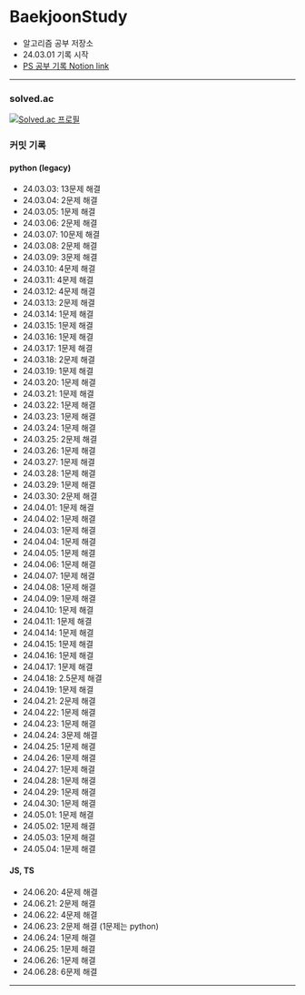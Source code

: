 # BaekjoonStudy

- 알고리즘 공부 저장소
- 24.03.01 기록 시작
- [PS 공부 기록 Notion link](https://speckled-piranha-804.notion.site/BaekJoon-3e95ed40c6804dee8856d3a397ffff17?pvs=4)

---

### solved.ac

[![Solved.ac
프로필](http://mazassumnida.wtf/api/v2/generate_badge?boj=hyunseong0718)](https://solved.ac/hyunseong0718)

### 커밋 기록

#### python (legacy)

- 24.03.03: 13문제 해결
- 24.03.04: 2문제 해결
- 24.03.05: 1문제 해결
- 24.03.06: 2문제 해결
- 24.03.07: 10문제 해결
- 24.03.08: 2문제 해결
- 24.03.09: 3문제 해결
- 24.03.10: 4문제 해결
- 24.03.11: 4문제 해결
- 24.03.12: 4문제 해결
- 24.03.13: 2문제 해결
- 24.03.14: 1문제 해결
- 24.03.15: 1문제 해결
- 24.03.16: 1문제 해결
- 24.03.17: 1문제 해결
- 24.03.18: 2문제 해결
- 24.03.19: 1문제 해결
- 24.03.20: 1문제 해결
- 24.03.21: 1문제 해결
- 24.03.22: 1문제 해결
- 24.03.23: 1문제 해결
- 24.03.24: 1문제 해결
- 24.03.25: 2문제 해결
- 24.03.26: 1문제 해결
- 24.03.27: 1문제 해결
- 24.03.28: 1문제 해결
- 24.03.29: 1문제 해결
- 24.03.30: 2문제 해결
- 24.04.01: 1문제 해결
- 24.04.02: 1문제 해결
- 24.04.03: 1문제 해결
- 24.04.04: 1문제 해결
- 24.04.05: 1문제 해결
- 24.04.06: 1문제 해결
- 24.04.07: 1문제 해결
- 24.04.08: 1문제 해결
- 24.04.09: 1문제 해결
- 24.04.10: 1문제 해결
- 24.04.11: 1문제 해결
- 24.04.14: 1문제 해결
- 24.04.15: 1문제 해결
- 24.04.16: 1문제 해결
- 24.04.17: 1문제 해결
- 24.04.18: 2.5문제 해결
- 24.04.19: 1문제 해결
- 24.04.21: 2문제 해결
- 24.04.22: 1문제 해결
- 24.04.23: 1문제 해결
- 24.04.24: 3문제 해결
- 24.04.25: 1문제 해결
- 24.04.26: 1문제 해결
- 24.04.27: 1문제 해결
- 24.04.28: 1문제 해결
- 24.04.29: 1문제 해결
- 24.04.30: 1문제 해결
- 24.05.01: 1문제 해결
- 24.05.02: 1문제 해결
- 24.05.03: 1문제 해결
- 24.05.04: 1문제 해결

#### JS, TS

- 24.06.20: 4문제 해결
- 24.06.21: 2문제 해결
- 24.06.22: 4문제 해결
- 24.06.23: 2문제 해결 (1문제는 python)
- 24.06.24: 1문제 해결
- 24.06.25: 1문제 해결
- 24.06.26: 1문제 해결
- 24.06.28: 6문제 해결

---
